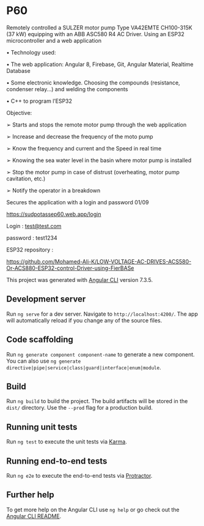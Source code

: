 # P60
Remotely controlled a SULZER motor pump Type VA42EMTE CH100-315K (37 kW) equipping with an ABB ASC580 R4 AC Driver. Using an ESP32 microcontroller and a web application

• Technology used:

• The web application: Angular 8, Firebase, Git, Angular Material, Realtime Database

• Some electronic knowledge. Choosing the compounds (resistance, condenser relay...) and welding the components

• C++ to program l’ESP32

Objective:

➢ Starts and stops the remote motor pump through the web application

➢ Increase and decrease the frequency of the moto pump

➢ Know the frequency and current and the Speed in real time

➢ Knowing the sea water level in the basin where motor pump is installed

➢ Stop the motor pump in case of distrust (overheating, motor pump cavitation, etc.)

➢ Notify the operator in a breakdown

Secures the application with a login and password
01/09



https://sudpotassep60.web.app/login

Login : test@test.com

password : test1234

ESP32 repository : 

https://github.com/Mohamed-Ali-K/LOW-VOLTAGE-AC-DRIVES-ACS580-Or-ACS880-ESP32-control-Driver-using-FierBASe

This project was generated with [Angular CLI](https://github.com/angular/angular-cli) version 7.3.5.

## Development server

Run `ng serve` for a dev server. Navigate to `http://localhost:4200/`. The app will automatically reload if you change any of the source files.

## Code scaffolding

Run `ng generate component component-name` to generate a new component. You can also use `ng generate directive|pipe|service|class|guard|interface|enum|module`.

## Build

Run `ng build` to build the project. The build artifacts will be stored in the `dist/` directory. Use the `--prod` flag for a production build.

## Running unit tests

Run `ng test` to execute the unit tests via [Karma](https://karma-runner.github.io).

## Running end-to-end tests

Run `ng e2e` to execute the end-to-end tests via [Protractor](http://www.protractortest.org/).

## Further help

To get more help on the Angular CLI use `ng help` or go check out the [Angular CLI README](https://github.com/angular/angular-cli/blob/master/README.md).
